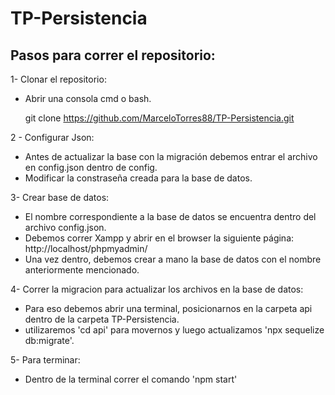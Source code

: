 # TP-Persistencia

## Pasos para correr el repositorio:

1-  Clonar el repositorio:
- Abrir una consola cmd o bash.

    git clone https://github.com/MarceloTorres88/TP-Persistencia.git 

2 - Configurar Json:
- Antes de actualizar la base con la migración debemos entrar el archivo en config.json dentro de config.
- Modificar la constraseña creada para la base de datos.

3- Crear base de datos:
- El nombre correspondiente a la base de datos se encuentra dentro del archivo config.json.
- Debemos correr Xampp y abrir en el browser la siguiente página: http://localhost/phpmyadmin/
- Una vez dentro, debemos crear a mano la base de datos con el nombre anteriormente mencionado.

4- Correr la migracion para actualizar los archivos en la base de datos:
- Para eso debemos abrir una terminal, posicionarnos en la carpeta api dentro de la carpeta TP-Persistencia.
- utilizaremos 'cd api' para movernos y luego actualizamos 'npx sequelize db:migrate'.

5- Para terminar:
- Dentro de la terminal correr el comando 'npm start'
